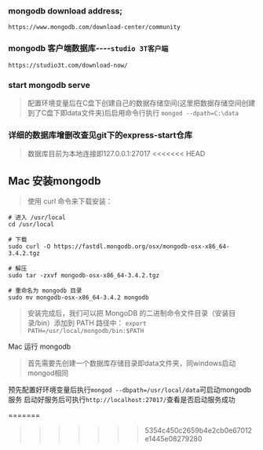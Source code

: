### mongodb download address;
`https://www.mongodb.com/download-center/community`

### mongodb 客户端数据库----`studio 3T客户端`
`https://studio3t.com/download-now/`


### start mongodb serve
> 配置环境变量后在C盘下创建自己的数据存储空间(这里把数据存储空间创建到了C盘下即data文件夹)后启用命令行执行 `mongod --dpath=C:\data`

### 详细的数据库增删改查见git下的express-start仓库

> 数据库目前为本地连接即127.0.0.1:27017
<<<<<<< HEAD



## Mac 安装mongodb
> 使用 curl 命令来下载安装：

```
# 进入 /usr/local
cd /usr/local

# 下载
sudo curl -O https://fastdl.mongodb.org/osx/mongodb-osx-x86_64-3.4.2.tgz

# 解压
sudo tar -zxvf mongodb-osx-x86_64-3.4.2.tgz

# 重命名为 mongodb 目录
sudo mv mongodb-osx-x86_64-3.4.2 mongodb
```

> 安装完成后，我们可以把 MongoDB 的二进制命令文件目录（安装目录/bin）添加到 PATH 路径中：
`export PATH=/usr/local/mongodb/bin:$PATH`

Mac 运行 mongodb
> 首先需要先创建一个数据库存储目录即data文件夹，同windows启动mongod相同

预先配置好环境变量后执行`mongod --dbpath=/usr/local/data`可启动mongodb服务
启动好服务后可执行`http://localhost:27017/`查看是否启动服务成功

=======
>>>>>>> 5354c450c2659b4e2cb0e67012e1445e08279280
